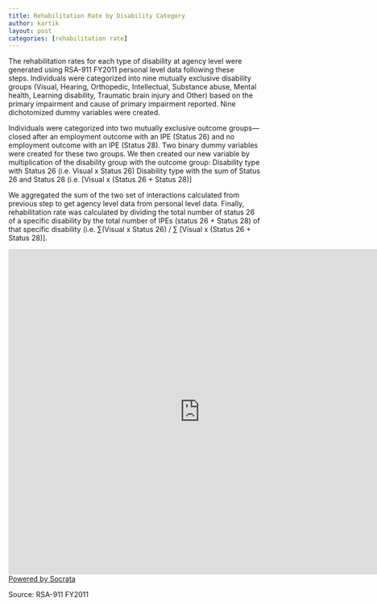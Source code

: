```yaml
---
title: Rehabilitation Rate by Disability Category
author: kartik
layout: post
categories: [rehabilitation rate]
---
```

<p>The rehabilitation rates for each type of disability at agency level were generated using RSA-911 FY2011 personal level data following these steps. Individuals were categorized into nine mutually exclusive disability groups (Visual, Hearing, Orthopedic, Intellectual, Substance abuse, Mental health, Learning disability, Traumatic brain injury and Other) based on the primary impairment and cause of primary impairment reported. Nine dichotomized dummy variables were created.</p>

<p>Individuals were categorized into two mutually exclusive outcome groups—closed after an employment outcome with an IPE (Status 26) and no employment outcome with an IPE (Status 28). Two binary dummy variables were created for these two groups. We then created our new variable by multiplication of the disability group with the outcome group:
Disability type with Status 26 (i.e. Visual x Status 26)
Disability type with the sum of Status 26 and Status 28 (i.e. [Visual x (Status 26 + Status 28)]
</p>
<p>We aggregated the sum of the two set of interactions calculated from previous step to get agency level data from personal level data.
Finally, rehabilitation rate was calculated by dividing the total number of status 26 of a specific disability by the total number of IPEs (status 26 + Status 28) of that specific disability (i.e. ∑(Visual x Status 26) / ∑ [Visual x (Status 26 + Status 28)].</p>

<div><iframe width="760px" height="646px" frameborder="0" scrolling="no" src="https://opendata.socrata.com/w/3ggm-6fg4/y34g-bnf3?cur=IQXOrUeYPQ9&amp;from=root"></iframe><a href="http://www.socrata.com/" target="_blank">Powered by Socrata</a></div>
<p>Source: RSA-911 FY2011</p>